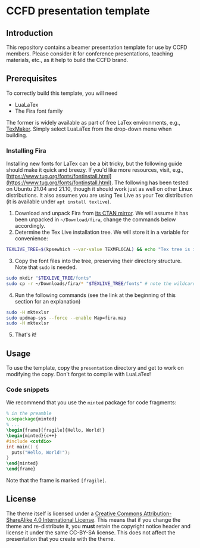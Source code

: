# CCFD presentation template
## Introduction
This repository contains a beamer presentation template for use by CCFD members.
Please consider it for conference presentations, teaching materials, etc., as it help to build the CCFD brand.

## Prerequisites
To correctly build this template, you will need

- LuaLaTex
- The Fira font family

The former is widely available as part of free LaTex environments, e.g., [TexMaker](https://www.xm1math.net/texmaker/).
Simply select LuaLaTex from the drop-down menu when building.

### Installing Fira
Installing new fonts for LaTex can be a bit tricky, but the following guide should make it quick and breezy.
If you'd like more resources, visit, e.g., [https://www.tug.org/fonts/fontinstall.html](https://www.tug.org/fonts/fontinstall.html).
The following has been tested on Ubuntu 21.04 and 21.10, though it should work just as well on other Linux distributions.
It also assumes you are using Tex Live as your Tex distribution (it is available under `apt install texlive`).

1. Download and unpack Fira from [its CTAN mirror](http://mirrors.ctan.org/fonts/fira.zip). We will assume it has been unpacked in `~/Download/fira`, change the commands below accordingly.
2. Determine the Tex Live installation tree. We will store it in  a variable for convenience:
```bash
TEXLIVE_TREE=$(kpsewhich --var-value TEXMFLOCAL) && echo "Tex tree is in: $TEXLIVE_TREE"
```
3. Copy the font files into the tree, preserving their directory structure. Note that `sudo` is needed.
```bash
sudo mkdir "$TEXLIVE_TREE/fonts"
sudo cp -r ~/Downloads/fira/* "$TEXLIVE_TREE/fonts" # note the wildcard * at the end of the source path!
```
4. Run the following commands (see the link at the beginning of this section for an explanation)
```bash
sudo -H mktexlsr
sudo updmap-sys --force --enable Map=fira.map
sudo -H mktexlsr
```
5. That's it!

## Usage
To use the template, copy the `presentation` directory and get to work on modifying the copy.
Don't forget to compile with LuaLaTex!

### Code snippets
We recommend that you use the `minted` package for code fragments:
```tex
% in the preamble
\usepackage{minted}
% ...
\begin{frame}[fragile]{Hello, World!}
\begin{minted}{c++}
#include <cstdio>
int main() {
  puts("Hello, World!");
}
\end{minted}
\end{frame}
```
Note that the frame is marked `[fragile]`.

## License
The theme itself is licensed under a [Creative Commons Attribution-ShareAlike 4.0 International License](http://creativecommons.org/licenses/by-sa/4.0/).
This means that if you change the theme and re-distribute it, you **must** retain the copyright notice header and license it under the same CC-BY-SA license.
This does not affect the presentation that you create with the theme.
